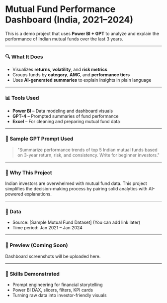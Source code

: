 # Mutual Fund Performance Dashboard (India, 2021–2024)

This is a demo project that uses **Power BI + GPT** to analyze and explain the performance of Indian mutual funds over the last 3 years.

---

### 🔍 What It Does

- Visualizes **returns**, **volatility**, and **risk metrics**
- Groups funds by **category**, **AMC**, and **performance tiers**
- Uses **AI-generated summaries** to explain insights in plain language

---

### 📊 Tools Used

- **Power BI** – Data modeling and dashboard visuals
- **GPT-4** – Prompted summaries of fund performance
- **Excel** – For cleaning and preparing mutual fund data

---

### 🤖 Sample GPT Prompt Used

> "Summarize performance trends of top 5 Indian mutual funds based on 3-year return, risk, and consistency. Write for beginner investors."

---


### 🎯 Why This Project

Indian investors are overwhelmed with mutual fund data. This project simplifies the decision-making process by pairing solid analytics with AI-powered explanations.

---

### 📂 Data

- Source: [Sample Mutual Fund Dataset] (You can add link later)
- Time period: Jan 2021 – Jan 2024

---

### 📸 Preview (Coming Soon)

Dashboard screenshots will be uploaded here.

---

### 🧠 Skills Demonstrated

- Prompt engineering for financial storytelling
- Power BI DAX, slicers, filters, KPI cards
- Turning raw data into investor-friendly visuals
